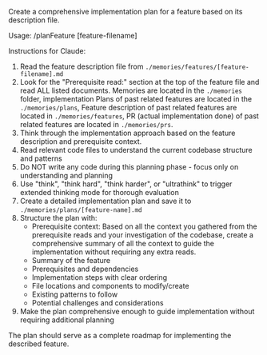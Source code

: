Create a comprehensive implementation plan for a feature based on its description file.

Usage: /planFeature [feature-filename]

Instructions for Claude:
1. Read the feature description file from `./memories/features/[feature-filename].md`
2. Look for the "Prerequisite read:" section at the top of the feature file and read ALL listed documents. Memories are located in the `./memories` folder, implementation Plans of past related features are located in the `./memories/plans`, Feature description of past related features are located in `./memories/features`, PR (actual implementation done) of past related features are located in `./memories/prs`.
3. Think through the implementation approach based on the feature description and prerequisite context.
4. Read relevant code files to understand the current codebase structure and patterns
5. Do NOT write any code during this planning phase - focus only on understanding and planning
6. Use "think", "think hard", "think harder", or "ultrathink" to trigger extended thinking mode for thorough evaluation
7. Create a detailed implementation plan and save it to `./memories/plans/[feature-name].md`
8. Structure the plan with:
   - Prerequisite context: Based on all the context you gathered from the prerequisite reads and your investigation of the codebase, create a comprehensive summary of all the context to guide the implementation without requiring any extra reads.
   - Summary of the feature
   - Prerequisites and dependencies
   - Implementation steps with clear ordering
   - File locations and components to modify/create
   - Existing patterns to follow
   - Potential challenges and considerations 
9. Make the plan comprehensive enough to guide implementation without requiring additional planning

The plan should serve as a complete roadmap for implementing the described feature.